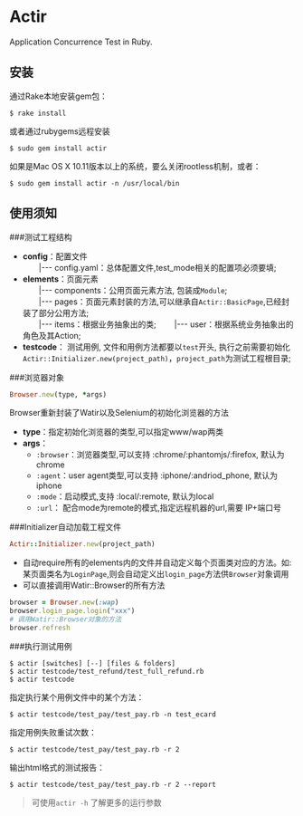 # Actir

Application Concurrence Test in Ruby.

## 安装

通过Rake本地安装gem包：

    $ rake install

或者通过rubygems远程安装

    $ sudo gem install actir
    
如果是Mac OS X 10.11版本以上的系统，要么关闭rootless机制，或者：

    $ sudo gem install actir -n /usr/local/bin
    

## 使用须知

###测试工程结构
  - **config**：配置文件  
  &emsp;&emsp;|--- config.yaml：总体配置文件,test_mode相关的配置项必须要填;  
  - **elements**：页面元素  
  &emsp;&emsp;|--- components：公用页面元素方法, 包装成`Module`;  
  &emsp;&emsp;|--- pages：页面元素封装的方法,可以继承自`Actir::BasicPage`,已经封装了部分公用方法;  
  &emsp;&emsp;|--- items：根据业务抽象出的类;
  &emsp;&emsp;|--- user：根据系统业务抽象出的角色及其Action;  
  - **testcode**： 测试用例, 文件和用例方法都要以`test`开头, 执行之前需要初始化`Actir::Initializer.new(project_path)`，`project_path`为测试工程根目录;

###浏览器对象
``` ruby
Browser.new(type, *args)
```
Browser重新封装了Watir以及Selenium的初始化浏览器的方法  
- **type**：指定初始化浏览器的类型,可以指定www/wap两类  
- **args**：
  - `:browser`：浏览器类型,可以支持 :chrome/:phantomjs/:firefox, 默认为chrome  
  - `:agent`：user agent类型,可以支持 :iphone/:andriod_phone, 默认为iphone  
  - `:mode`：启动模式,支持 :local/:remote, 默认为local  
  - `:url`： 配合mode为remote的模式,指定远程机器的url,需要 IP+端口号  

###Initializer自动加载工程文件
``` ruby
Actir::Initializer.new(project_path)
```
-  自动require所有的elements内的文件并自动定义每个页面类对应的方法。如: 某页面类名为`LoginPage`,则会自动定义出`login_page`方法供`Browser`对象调用
- 可以直接调用Watir::Browser的所有方法  
  
``` ruby
browser = Browser.new(:wap)
browser.login_page.login("xxx")
# 调用Watir::Browser对象的方法
browser.refresh
```

###执行测试用例

    $ actir [switches] [--] [files & folders]
    $ actir testcode/test_refund/test_full_refund.rb
    $ actir testcode
    
指定执行某个用例文件中的某个方法：

    $ actir testcode/test_pay/test_pay.rb -n test_ecard

指定用例失败重试次数：

    $ actir testcode/test_pay/test_pay.rb -r 2

输出html格式的测试报告：

    $ actir testcode/test_pay/test_pay.rb -r 2 --report


> 可使用`actir -h` 了解更多的运行参数
> 